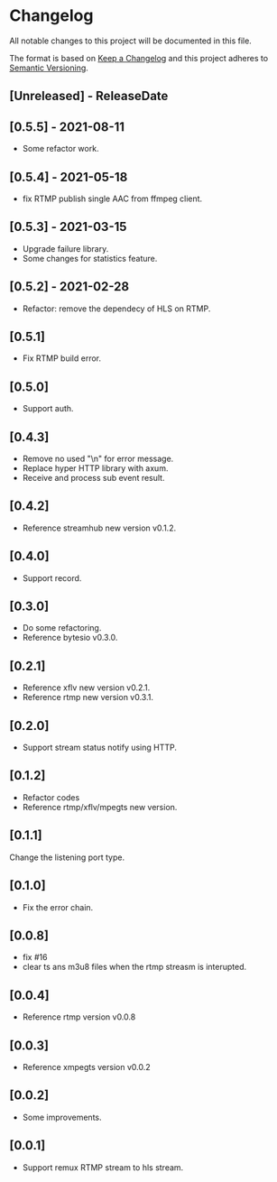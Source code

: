 # Changelog

All notable changes to this project will be documented in this file.

The format is based on [Keep a Changelog](http://keepachangelog.com/)
and this project adheres to [Semantic Versioning](http://semver.org/).

<!-- next-header -->

## [Unreleased] - ReleaseDate

## [0.5.5] - 2021-08-11
- Some refactor work.

## [0.5.4] - 2021-05-18
- fix RTMP publish single AAC from ffmpeg client.

## [0.5.3] - 2021-03-15
- Upgrade failure library.
- Some changes for statistics feature.

## [0.5.2] - 2021-02-28
- Refactor: remove the dependecy of HLS on RTMP.

## [0.5.1]
- Fix RTMP build error.
  
## [0.5.0]
- Support auth.
  
## [0.4.3]
- Remove no used "\n" for error message.
- Replace hyper HTTP library with axum.
- Receive and process sub event result.

## [0.4.2]
- Reference streamhub new version v0.1.2.
  
## [0.4.0]
- Support record.
  
## [0.3.0]
- Do some refactoring.
- Reference bytesio v0.3.0.
  
## [0.2.1]
- Reference xflv new version v0.2.1.
- Reference rtmp new version v0.3.1.

## [0.2.0]
- Support stream status notify using HTTP.

## [0.1.2]
- Refactor codes
- Reference rtmp/xflv/mpegts new version.

## [0.1.1]
Change the listening port type.

## [0.1.0]
- Fix the error chain.
  
## [0.0.8]
- fix #16
- clear ts ans m3u8 files when the rtmp streasm is interupted.

## [0.0.4]
- Reference rtmp version v0.0.8

## [0.0.3]
- Reference xmpegts version v0.0.2

## [0.0.2]
- Some improvements.

## [0.0.1]
- Support remux RTMP stream to hls stream.